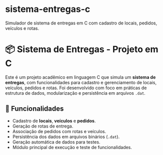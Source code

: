 # sistema-entregas-c
Simulador de sistema de entregas em C com cadastro de locais, pedidos, veículos e rotas.

# 📦 Sistema de Entregas - Projeto em C

Este é um projeto acadêmico em linguagem C que simula um **sistema de entregas**, com funcionalidades para cadastro e gerenciamento de locais, veículos, pedidos e rotas. Foi desenvolvido com foco em práticas de estrutura de dados, modularização e persistência em arquivos `.dat`.

## 🧠 Funcionalidades

- Cadastro de **locais**, **veículos** e **pedidos**.
- Geração de rotas de entrega.
- Associação de pedidos com rotas e veículos.
- Persistência dos dados em arquivos binários (`.dat`).
- Geração automática de dados para testes.
- Módulo principal de execução e teste de funcionalidades.


